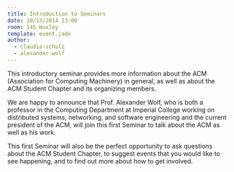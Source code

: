 ```yaml
---
title: Introduction to Seminars
date: 10/13/2014 13:00
room: 145 Huxley
template: event.jade
author:
  - claudia-schulz
  - alexander-wolf
---
```

This introductory seminar provides more information about the ACM (Association
for Computing Machinery) in general, as well as about the ACM Student Chapter
and its organizing members.

We are happy to announce that Prof. Alexander Wolf, who is both a professor in
the Computing Department at Imperial College working on distributed systems,
networking, and software engineering and the current president of the ACM, will
join this first Seminar to talk about the ACM as well as his work.

This first Seminar will also be the perfect opportunity to ask questions about
the ACM Student Chapter, to suggest events that you would like to see
happening, and to find out more about how to get involved.
